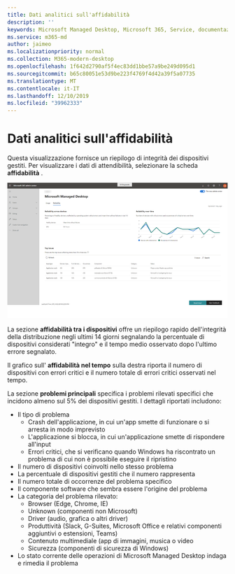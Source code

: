 ```yaml
---
title: Dati analitici sull'affidabilità
description: ''
keywords: Microsoft Managed Desktop, Microsoft 365, Service, documentazione
ms.service: m365-md
author: jaimeo
ms.localizationpriority: normal
ms.collection: M365-modern-desktop
ms.openlocfilehash: 1f642d2790af5f4ec83dd1bbe57a9be249d095d1
ms.sourcegitcommit: b65c80051e53d9be223f4769f4d42a39f5a07735
ms.translationtype: MT
ms.contentlocale: it-IT
ms.lasthandoff: 12/10/2019
ms.locfileid: "39962333"
---
```

# <a name="reliability-insights"></a>Dati analitici sull'affidabilità

Questa visualizzazione fornisce un riepilogo di integrità dei dispositivi gestiti. Per visualizzare i dati di attendibilità, selezionare la scheda **affidabilità** .


![Riquadro di affidabilità: affidabilità tra i dispositivi in alto a sinistra e affidabilità nel grafico temporale in alto a destra, tabella problemi principali nella parte inferiore. Pulsanti di guida e commenti e suggerimenti in basso a destra.](images/insights_reliability.png)

La sezione **affidabilità tra i dispositivi** offre un riepilogo rapido dell'integrità della distribuzione negli ultimi 14 giorni segnalando la percentuale di dispositivi considerati "integro" e il tempo medio osservato dopo l'ultimo errore segnalato. 

 
Il grafico sull' **affidabilità nel tempo** sulla destra riporta il numero di dispositivi con errori critici e il numero totale di errori critici osservati nel tempo.

La sezione **problemi principali** specifica i problemi rilevati specifici che incidono almeno sul 5% dei dispositivi gestiti. I dettagli riportati includono:

- Il tipo di problema
    - Crash dell'applicazione, in cui un'app smette di funzionare o si arresta in modo imprevisto
    - L'applicazione si blocca, in cui un'applicazione smette di rispondere all'input
    - Errori critici, che si verificano quando Windows ha riscontrato un problema di cui non è possibile eseguire il ripristino
- Il numero di dispositivi coinvolti nello stesso problema
- La percentuale di dispositivi gestiti che il numero rappresenta
- Il numero totale di occorrenze del problema specifico
- Il componente software che sembra essere l'origine del problema
- La categoria del problema rilevato:
    - Browser (Edge, Chrome, IE)
    - Unknown (componenti non Microsoft)
    - Driver (audio, grafica o altri driver)
    - Produttività (Slack, G-Suites, Microsoft Office e relativi componenti aggiuntivi o estensioni, Teams)
    - Contenuto multimediale (app di immagini, musica o video
    - Sicurezza (componenti di sicurezza di Windows)
- Lo stato corrente delle operazioni di Microsoft Managed Desktop indaga e rimedia il problema

